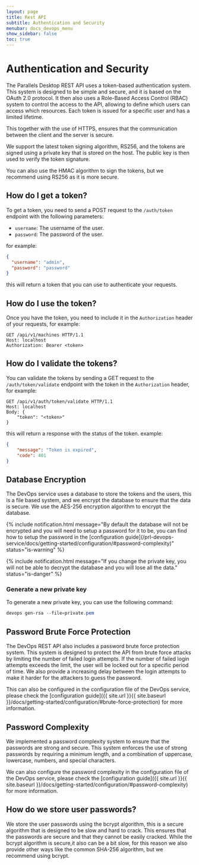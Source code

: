 ```yaml
---
layout: page
title: Rest API
subtitle: Authentication and Security
menubar: docs_devops_menu
show_sidebar: false
toc: true
---
```


# Authentication and Security

The Parallels Desktop REST API uses a token-based authentication system. This system is designed to be simple and secure, and it is based on the OAuth 2.0 protocol. It then also uses a Role-Based Access Control (RBAC) system to control the access to the API, allowing to define which users can access which resources. Each token is issued for a specific user and has a limited lifetime.

This together with the use of HTTPS, ensures that the communication between the client and the server is secure.

We support the latest token signing algorithm, RS256, and the tokens are signed using a private key that is stored on the host. The public key is then used to verify the token signature.

You can also use the HMAC algorithm to sign the tokens, but we recommend using RS256 as it is more secure.

## How do I get a token?

To get a token, you need to send a POST request to the `/auth/token` endpoint with the following parameters:

- `username`: The username of the user.
- `password`: The password of the user.

for example:

```json
{
  "username": "admin",
  "password": "password"
}
```

this will return a token that you can use to authenticate your requests.

## How do I use the token?

Once you have the token, you need to include it in the `Authorization` header of your requests, for example:

```http
GET /api/v1/machines HTTP/1.1
Host: localhost
Authorization: Bearer <token>
```

## How do I validate the tokens?

You can validate the tokens by sending a GET request to the `/auth/token/validate` endpoint with the token in the `Authorization` header, for example:

```http
GET /api/v1/auth/token/validate HTTP/1.1
Host: localhost
Body: {
    "token": "<token>"
}
```

this will return a response with the status of the token.
example:

```json
{
    "message": "Token is expired",
    "code": 401
}
```

## Database Encryption

The DevOps service uses a database to store the tokens and the users, this is a file based system, and we encrypt the database to ensure that the data is secure. We use the AES-256 encryption algorithm to encrypt the database.
<p>
{% include notification.html message="By default the database will not be encrypted and you will need to setup a password for it to be, you can find how to setup the password in the [configuration guide](/prl-devops-service/docs/getting-started/configuration/#password-complexity)" status="is-warning" %}
</p>
<p>
{% include notification.html message="If you change the private key, you will not be able to decrypt
the database and you will lose all the data." status="is-danger" %}
</p>

### Generate a new private key

To generate a new private key, you can use the following command:

```powershell
devops gen-rsa --file=private.pem
```

## Password Brute Force Protection

The DevOps REST API also includes a password brute force protection system. This system is designed to protect the API from brute force attacks by limiting the number of failed login attempts. If the number of failed login attempts exceeds the limit, the user will be locked out for a specific period of time. We also provide a increasing delay between the login attempts to make it harder for the attackers to guess the password.

This can also be configured in the configuration file of the DevOps service, please check the [configuration guide]({{ site.url }}{{ site.baseurl }}/docs/getting-started/configuration/#brute-force-protection) for more information.

## Password Complexity

We implemented a password complexity system to ensure that the passwords are strong and secure. This system enforces the use of strong passwords by requiring a minimum length, and a combination of uppercase, lowercase, numbers, and special characters.

We can also configure the password complexity in the configuration file of the DevOps service, please check the [configuration guide]({{ site.url }}{{ site.baseurl }}/docs/getting-started/configuration/#password-complexity) for more information.

## How do we store user passwords?

We store the user passwords using the bcrypt algorithm, this is a secure algorithm that is designed to be slow and hard to crack. This ensures that the passwords are secure and that they cannot be easily cracked.
While the bcrypt algorithm is secure,it also can be a bit slow, for this reason we also provide other ways like the common SHA-256 algorithm, but we recommend using bcrypt.
